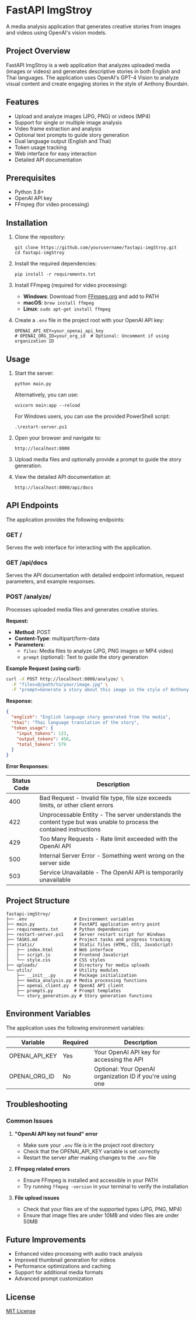 # FastAPI ImgStroy

A media analysis application that generates creative stories from images and videos using OpenAI's vision models.

## Project Overview

FastAPI ImgStroy is a web application that analyzes uploaded media (images or videos) and generates descriptive stories in both English and Thai languages. The application uses OpenAI's GPT-4 Vision to analyze visual content and create engaging stories in the style of Anthony Bourdain.

## Features

- Upload and analyze images (JPG, PNG) or videos (MP4)
- Support for single or multiple image analysis
- Video frame extraction and analysis
- Optional text prompts to guide story generation
- Dual language output (English and Thai)
- Token usage tracking
- Web interface for easy interaction
- Detailed API documentation

## Prerequisites

- Python 3.8+
- OpenAI API key
- FFmpeg (for video processing)

## Installation

1. Clone the repository:
   ```
   git clone https://github.com/yourusername/fastapi-imgStroy.git
   cd fastapi-imgStroy
   ```

2. Install the required dependencies:
   ```
   pip install -r requirements.txt
   ```

3. Install FFmpeg (required for video processing):
   - **Windows**: Download from [FFmpeg.org](https://ffmpeg.org/download.html) and add to PATH
   - **macOS**: `brew install ffmpeg`
   - **Linux**: `sudo apt-get install ffmpeg`

4. Create a `.env` file in the project root with your OpenAI API key:
   ```
   OPENAI_API_KEY=your_openai_api_key
   # OPENAI_ORG_ID=your_org_id  # Optional: Uncomment if using organization ID
   ```

## Usage

1. Start the server:
   ```
   python main.py
   ```
   Alternatively, you can use:
   ```
   uvicorn main:app --reload
   ```
   
   For Windows users, you can use the provided PowerShell script:
   ```
   .\restart-server.ps1
   ```

2. Open your browser and navigate to:
   ```
   http://localhost:8000
   ```

3. Upload media files and optionally provide a prompt to guide the story generation.

4. View the detailed API documentation at:
   ```
   http://localhost:8000/api/docs
   ```

## API Endpoints

The application provides the following endpoints:

### GET /

Serves the web interface for interacting with the application.

### GET /api/docs

Serves the API documentation with detailed endpoint information, request parameters, and example responses.

### POST /analyze/

Processes uploaded media files and generates creative stories.

**Request:**
- **Method**: POST
- **Content-Type**: multipart/form-data
- **Parameters**:
  - `files`: Media files to analyze (JPG, PNG images or MP4 video)
  - `prompt` (optional): Text to guide the story generation

**Example Request (using curl):**
```bash
curl -X POST http://localhost:8000/analyze/ \
  -F "files=@/path/to/your/image.jpg" \
  -F "prompt=Generate a story about this image in the style of Anthony Bourdain"
```

**Response:**
```json
{
  "english": "English language story generated from the media",
  "thai": "Thai language translation of the story",
  "token_usage": {
    "input_tokens": 123,
    "output_tokens": 456,
    "total_tokens": 579
  }
}
```

**Error Responses:**

| Status Code | Description |
|-------------|-------------|
| 400 | Bad Request - Invalid file type, file size exceeds limits, or other client errors |
| 422 | Unprocessable Entity - The server understands the content type but was unable to process the contained instructions |
| 429 | Too Many Requests - Rate limit exceeded with the OpenAI API |
| 500 | Internal Server Error - Something went wrong on the server side |
| 503 | Service Unavailable - The OpenAI API is temporarily unavailable |

## Project Structure

```
fastapi-imgStroy/
├── .env                  # Environment variables
├── main.py               # FastAPI application entry point
├── requirements.txt      # Python dependencies
├── restart-server.ps1    # Server restart script for Windows
├── TASKS.md              # Project tasks and progress tracking
├── static/               # Static files (HTML, CSS, JavaScript)
│   ├── index.html        # Web interface
│   ├── script.js         # Frontend JavaScript
│   └── style.css         # CSS styles
├── uploads/              # Directory for media uploads
└── utils/                # Utility modules
    ├── __init__.py       # Package initialization
    ├── media_analysis.py # Media processing functions
    ├── openai_client.py  # OpenAI API client
    ├── prompts.py        # Prompt templates
    └── story_generation.py # Story generation functions
```

## Environment Variables

The application uses the following environment variables:

| Variable | Required | Description |
|----------|----------|-------------|
| OPENAI_API_KEY | Yes | Your OpenAI API key for accessing the API |
| OPENAI_ORG_ID | No | Optional: Your OpenAI organization ID if you're using one |

## Troubleshooting

### Common Issues

1. **"OpenAI API key not found" error**
   - Make sure your `.env` file is in the project root directory
   - Check that the OPENAI_API_KEY variable is set correctly
   - Restart the server after making changes to the `.env` file

2. **FFmpeg related errors**
   - Ensure FFmpeg is installed and accessible in your PATH
   - Try running `ffmpeg -version` in your terminal to verify the installation

3. **File upload issues**
   - Check that your files are of the supported types (JPG, PNG, MP4)
   - Ensure that image files are under 10MB and video files are under 50MB

## Future Improvements

- Enhanced video processing with audio track analysis
- Improved thumbnail generation for videos
- Performance optimizations and caching
- Support for additional media formats
- Advanced prompt customization

## License

[MIT License](LICENSE) 